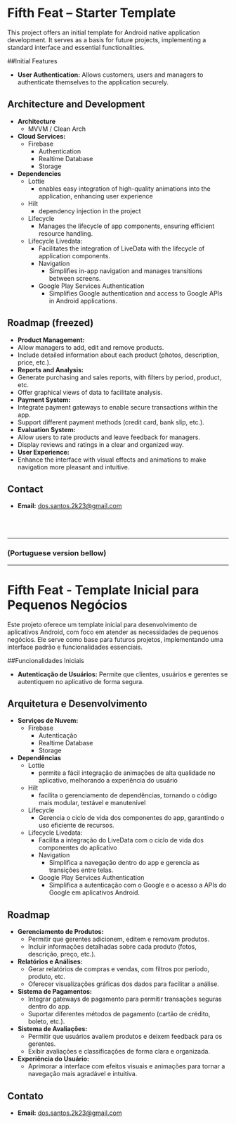 # Fifth Feat – Starter Template

This project offers an initial template for Android native application development. It serves as a basis for future projects, implementing a standard interface and essential functionalities.

##Initial Features

* **User Authentication:** Allows customers, users and managers to authenticate themselves to the application securely.

## Architecture and Development

* **Architecture**
    * MVVM / Clean Arch
* **Cloud Services:**
    * Firebase
      * Authentication
      * Realtime Database
      * Storage
* **Dependencies**
    * Lottie 
      * enables easy integration of high-quality animations into the application, enhancing user experience
    * Hilt 
      * dependency injection in the project
    * Lifecycle
      * Manages the lifecycle of app components, ensuring efficient resource handling.
  * Lifecycle Livedata:
      * Facilitates the integration of LiveData with the lifecycle of application components.
    * Navigation
      * Simplifies in-app navigation and manages transitions between screens.
    * Google Play Services Authentication
        * Simplifies Google authentication and access to Google APIs in Android applications.

## Roadmap (freezed)

* **Product Management:**
* Allow managers to add, edit and remove products.
* Include detailed information about each product (photos, description, price, etc.).
* **Reports and Analysis:**
* Generate purchasing and sales reports, with filters by period, product, etc.
* Offer graphical views of data to facilitate analysis.
* **Payment System:**
* Integrate payment gateways to enable secure transactions within the app.
* Support different payment methods (credit card, bank slip, etc.).
* **Evaluation System:**
* Allow users to rate products and leave feedback for managers.
* Display reviews and ratings in a clear and organized way.
* **User Experience:**
* Enhance the interface with visual effects and animations to make navigation more pleasant and intuitive.

## Contact

* **Email:** dos.santos.2k23@gmail.com <br><br><br><br>
___
### (Portuguese version bellow)
___

# Fifth Feat - Template Inicial para Pequenos Negócios

Este projeto oferece um template inicial para desenvolvimento de aplicativos Android, com foco em atender as necessidades de pequenos negócios. Ele serve como base para futuros projetos, implementando uma interface padrão e funcionalidades essenciais.

##Funcionalidades Iniciais

* **Autenticação de Usuários:** Permite que clientes, usuários e gerentes se autentiquem no aplicativo de forma segura.

## Arquitetura e Desenvolvimento

* **Serviços de Nuvem:**
    * Firebase
      * Autenticação
      * Realtime Database
      * Storage
* **Dependências**
    * Lottie
      * permite a fácil integração de animações de alta qualidade no aplicativo, melhorando a experiência do usuário
    * Hilt
      * facilita o gerenciamento de dependências, tornando o código mais modular, testável e manutenível
    * Lifecycle
      * Gerencia o ciclo de vida dos componentes do app, garantindo o uso eficiente de recursos.
  * Lifecycle Livedata:
      * Facilita a integração do LiveData com o ciclo de vida dos componentes do aplicativo
    * Navigation
      * Simplifica a navegação dentro do app e gerencia as transições entre telas.
    * Google Play Services Authentication
      * Simplifica a autenticação com o Google e o acesso a APIs do Google em aplicativos Android.

## Roadmap

* **Gerenciamento de Produtos:**
    * Permitir que gerentes adicionem, editem e removam produtos.
    * Incluir informações detalhadas sobre cada produto (fotos, descrição, preço, etc.).
* **Relatórios e Análises:**
    * Gerar relatórios de compras e vendas, com filtros por período, produto, etc.
    * Oferecer visualizações gráficas dos dados para facilitar a análise.
* **Sistema de Pagamentos:**
    * Integrar gateways de pagamento para permitir transações seguras dentro do app.
    * Suportar diferentes métodos de pagamento (cartão de crédito, boleto, etc.).
* **Sistema de Avaliações:**
    * Permitir que usuários avaliem produtos e deixem feedback para os gerentes.
    * Exibir avaliações e classificações de forma clara e organizada.
* **Experiência do Usuário:**
    * Aprimorar a interface com efeitos visuais e animações para tornar a navegação mais agradável e intuitiva.

## Contato

* **Email:** dos.santos.2k23@gmail.com
